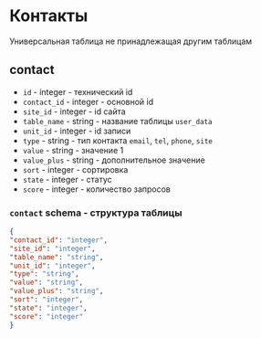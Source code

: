# Контакты
Универсальная таблица не принадлежащая другим таблицам
## contact
- `id` - integer - технический id
- `contact_id` - integer - основной id
- `site_id` - integer - id сайта
- `table_name` - string - название таблицы `user_data`
- `unit_id` - integer - id записи
- `type` - string - тип контакта `email`, `tel`, `phone`, `site`
- `value` - string - значение 1
- `value_plus` - string - дополнительное значение
- `sort` - integer - сортировка
- `state` - integer - статус
- `score` - integer - количество запросов
### `contact` schema - структура таблицы
```json
{
"contact_id": "integer",
"site_id": "integer",
"table_name": "string",
"unit_id": "integer",
"type": "string",
"value": "string",
"value_plus": "string",
"sort": "integer",
"state": "integer",
"score": "integer"
}
```
